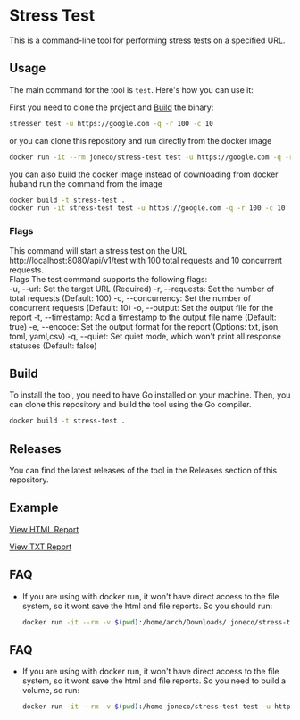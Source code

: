 # Stress Test

This is a command-line tool for performing stress tests on a specified URL.

## Usage

The main command for the tool is `test`. Here's how you can use it:

First you need to clone the project and [Build](##build) the binary:

```bash
stresser test -u https://google.com -q -r 100 -c 10
```
or you can clone this repository and run directly from the docker image
```bash
docker run -it --rm joneco/stress-test test -u https://google.com -q -r 100 -c 10
```

you can also build the docker image instead of downloading from docker huband run the command from the image
```bash
docker build -t stress-test .
docker run -it stress-test test -u https://google.com -q -r 100 -c 10
````

### Flags

This command will start a stress test on the URL http://localhost:8080/api/v1/test with 100 total requests and 10 concurrent requests.  
Flags
The test command supports the following flags:  
-u, --url: Set the target URL (Required)
-r, --requests: Set the number of total requests (Default: 100)
-c, --concurrency: Set the number of concurrent requests (Default: 10)
-o, --output: Set the output file for the report
-t, --timestamp: Add a timestamp to the output file name (Default: true)
-e, --encode: Set the output format for the report (Options: txt, json, toml, yaml,csv)
-q, --quiet: Set quiet mode, which won't print all response statuses (Default: false)


## Build
To install the tool, you need to have Go installed on your machine. Then, you can clone this repository and build the tool using the Go compiler.  
```bash
docker build -t stress-test .
```

## Releases
You can find the latest releases of the tool in the Releases section of this repository.

## Example
[View HTML Report](./report.html)

[View TXT Report](./report.txt)

## FAQ
- If you are using with docker run, it won't have direct access to the file system, so it wont save the html and file reports. So you should run: 
    ```bash
    docker run -it --rm -v $(pwd):/home/arch/Downloads/ joneco/stress-test test -u https://google.com -q -r 100 -c 10 -o /home/arch/Downloads/jonas.txt 
  ```

## FAQ
- If you are using with docker run, it won't have direct access to the file system, so it wont save the html and file reports. So you need to build a volume, so run:
    ```bash
    docker run -it --rm -v $(pwd):/home joneco/stress-test test -u https://google.com -q -r 100 -c 10 -e json -o /home/report.json 
  ```